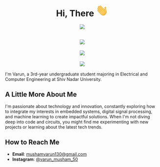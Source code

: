 <h1  align="center">Hi, There <img src="https://raw.githubusercontent.com/ABSphreak/ABSphreak/master/gifs/Hi.gif" alt="Hi" width="40px"  height="40" /></h1>


<p align="center">
  <a href="https://skillicons.dev">
    <img src="https://skillicons.dev/icons?i=py,javascript,nodejs,react,bash,git,vercel,arduino,supabase" />
  </a>
</p>

<p align="center">
  </br>
  
  <a href="[https://git.io/streak-stats](https://streak-stats.demolab.com/?user=VarunMusham&&theme=tokyonight&&hide_border=true&card_width=495)">
    <img src=https://streak-stats.demolab.com/?user=VarunMusham&&theme=tokyonight&&hide_border=true&card_width=495>
  </a>
   
  </br>
  </br>
  <!--
  <a href="https://github.com/anuraghazra/github-readme-stats">
    <img src=https://github-readme-stats-git-masterrstaa-rickstaa.vercel.app/api/top-langs/?username=VarunMusham&hide_border=true&langs_count=5&show_icons=true&card_width=495&theme=tokyonight&hide=javascript,html,css>
 
  </br>
  </br> 
  -->

 <a href="[[https://github.com/anuraghazra/github-readme-stats](https://github-readme-stats.vercel.app/api?username=VarunMUSHAm&show_icons=true&theme=radical)](https://github-readme-stats.zohan.tech/api?username=VarunMusham&show_icons=true&locale=en&theme=tokyonight)">
    <img src=https://github-readme-stats.vercel.app/api?username=VarunMUSHAm&&theme=tokyonight&&hide_border=true&card_width=495>
  </a>

  <br>
  <br>
   <a href="[https://github.r2v.ch/codewars?user=VarunMusham&top_languages=true&hide_clan=true&animation=true&theme=nightowl](https://github.r2v.ch/codewars?user=VarunMusham&top_languages=true&hide_clan=true&animation=true&theme=nightowl)">
    <img src=https://github.r2v.ch/codewars?user=VarunMusham&top_languages=true&hide_clan=true&animation=true&theme=nightowl>
  </a>
    
</p>
I'm Varun, a 3rd-year undergraduate student majoring in Electrical and Computer Engineering at Shiv Nadar University.

## A Little More About Me
I'm passionate about technology and innovation, constantly exploring how to integrate my interests in embedded systems, digital signal processing, and machine learning to create impactful solutions. When I'm not diving deep into code and circuits, you might find me experimenting with new projects or learning about the latest tech trends.

## How to Reach Me
- **Email**: [mushamvarun130@gmail.com](mailto:mushamvarun130@gmail.com)
- **Instagram**: [@varun_musham_50](https://www.instagram.com/varun_musham_50/)

  
<!--
**VarunMusham/VarunMusham** is a ✨ _special_ ✨ repository because its `README.md` (this file) appears on your GitHub profile.

Here are some ideas to get you started:

- 🔭 I’m currently working on ...
- 🌱 I’m currently learning ...
- 👯 I’m looking to collaborate on ...
- 🤔 I’m looking for help with ...
- 💬 Ask me about ...
- 📫 How to reach me: ...
- 😄 Pronouns: ...
- ⚡ Fun fact: ...
-->
